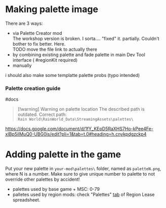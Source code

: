 # Making palette image
There are 3 ways:  
- via Palette Creator mod  
The workshop version is broken. I sorta.... "fixed" it. partially. Couldn't bother to fix better. Here.  
TODO move the file link to actually there
- by combining existing palette and fade palette in main Dev Tool interface ( #regionKit required)  
- manually  

i should also make some templatte palette probs (typo intended)
### Palette creation guide
#docs  
> [!warning] Warning on palette location
> The described path is outdated. Correct path:  
> `Rain World\RainWorld_Data\StreamingAssets\palettes\`

https://docs.google.com/document/d/1fY_KEpD5RaXHS7Ho-kPee4Fe-xIBp5ilMuQ0-UBG0is/edit?pli=1&tab=t.0#heading=h.cnykpdgzckp4  


# Adding palette in the game
Put your new palette in `your-mod\palettes\` folder, named as `paletteN.png`, where N is a number.
Make sure to give unique number to palette to not override other palettes by accident!
- palettes used by base game + MSC: 0-79
- palletes used by region mods: check "Palettes" [tab](https://docs.google.com/spreadsheets/d/14wt42_ZalI5di8zpUFx3WvPWldC_L7SwIbgb_TxOpUk/edit?gid=1310131772) of Region Lease spreadsheet. 